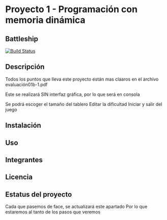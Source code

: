 # Proyecto 1 - Programación con memoria dinámica
## Battleship
[![Build Status](https://github.com/JorgeFigueroa-Iteso/ProyectoMemoriaDinamica)](https://i.pinimg.com/originals/5b/60/ae/5b60ae30048db47dbdcb5ecde082c115.jpg)

## Descripción
Todos los puntos que lleva este proyecto están mas claaros en el archivo evaluación01b-1.pdf

Este se realizará SIN interfaz gráfica, por lo que será en consola

Se podrá escoger el tamaño del tablero
Editar la dificultad
Iniciar y salir del juego

## Instalación

## Uso

## Integrantes

## Licencia

## Estatus del proyecto
Cada que pasemos de face, se actualizará este apartado
Por lo que estaremos al tanto de los pasos que veremos
